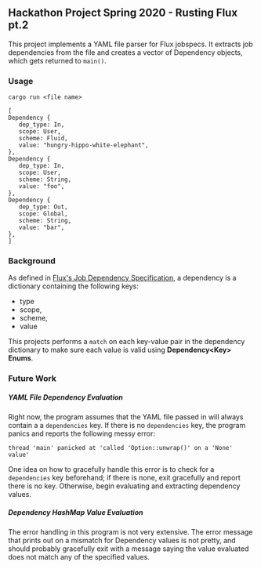 ## Hackathon Project Spring 2020 - Rusting Flux pt.2

This project implements a YAML file parser for Flux jobspecs. It extracts job dependencies from the file and creates a vector of Dependency objects, which gets returned to `main()`.

### Usage

```
cargo run <file name>

[
Dependency {
   dep_type: In,
   scope: User,
   scheme: Fluid,
   value: "hungry-hippo-white-elephant",
},
Dependency {
   dep_type: In,
   scope: User,
   scheme: String,
   value: "foo",
},
Dependency {
   dep_type: Out,
   scope: Global,
   scheme: String,
   value: "bar",
},
]
```

### Background

As defined in [Flux's Job Dependency Specification](https://github.com/flux-framework/rfc/blob/master/spec_26.rst), a dependency is a dictionary containing the following keys:

- type
- scope,
- scheme,
- value

This projects performs a `match` on each key-value pair in the dependency dictionary to make sure each value is valid using **Dependency\<Key> Enums**.

### Future Work

##### YAML File Dependency Evaluation

Right now, the program assumes that the YAML file passed in will always contain a a `dependencies` key. If there is no `dependencies` key, the program panics and reports the following messy error:

`thread 'main' panicked at 'called 'Option::unwrap()' on a 'None' value'`

One idea on how to gracefully handle this error is to check for a `dependencies` key beforehand; if there is none, exit gracefully and report there is no key. Otherwise, begin evaluating and extracting dependency values.

##### Dependency HashMap Value Evaluation

The error handling in this program is not very extensive. The error message that prints out on a mismatch for Dependency values is not pretty, and should probably gracefully exit with a message saying the value evaluated does not match any of the specified values.
